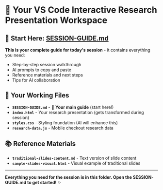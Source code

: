 # 📂 Your VS Code Interactive Research Presentation Workspace

## 🚀 **Start Here: [SESSION-GUIDE.md](SESSION-GUIDE.md)**

**This is your complete guide for today's session** - it contains everything you need:
- Step-by-step session walkthrough  
- AI prompts to copy and paste
- Reference materials and next steps
- Tips for AI collaboration

## 📁 **Your Working Files**
- **`SESSION-GUIDE.md`** - 🎯 **Your main guide** (start here!)
- **`index.html`** - Your research presentation (gets transformed during session)
- **`styles.css`** - Styling foundation (AI will enhance this)  
- **`research-data.js`** - Mobile checkout research data

## 📚 **Reference Materials**
- **`traditional-slides-content.md`** - Text version of slide content  
- **`sample-slides-visual.html`** - Visual example of traditional slides

---

**Everything you need for the session is in this folder. Open the SESSION-GUIDE.md to get started!** ✨